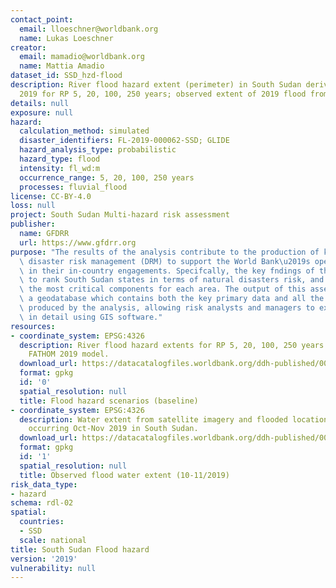 ```yaml
---
contact_point:
  email: lloeschner@worldbank.org
  name: Lukas Loeschner
creator:
  email: mamadio@worldbank.org
  name: Mattia Amadio
dataset_id: SSD_hzd-flood
description: River flood hazard extent (perimeter) in South Sudan derived from FATHOM
  2019 for RP 5, 20, 100, 250 years; observed extent of 2019 flood from remote sensing.
details: null
exposure: null
hazard:
  calculation_method: simulated
  disaster_identifiers: FL-2019-000062-SSD; GLIDE
  hazard_analysis_type: probabilistic
  hazard_type: flood
  intensity: fl_wd:m
  occurrence_range: 5, 20, 100, 250 years
  processes: fluvial_flood
license: CC-BY-4.0
loss: null
project: South Sudan Multi-hazard risk assessment
publisher:
  name: GFDRR
  url: https://www.gfdrr.org
purpose: "The results of the analysis contribute to the production of knowledge for\
  \ disaster risk management (DRM) to support the World Bank\u2019s operational teams\
  \ in their in-country engagements. Specifcally, the key fndings of this study allow\
  \ to rank South Sudan states in terms of natural disasters risk, and to identify\
  \ the most critical components for each area. The output of this assessment includes\
  \ a geodatabase which contains both the key primary data and all the resulting maps\
  \ produced by the analysis, allowing risk analysts and managers to explore them\
  \ in detail using GIS software."
resources:
- coordinate_system: EPSG:4326
  description: River flood hazard extents for RP 5, 20, 100, 250 years. Derived from
    FATHOM 2019 model.
  download_url: https://datacatalogfiles.worldbank.org/ddh-published/0042413/DR0053205/hzd-ssd-fl.zip
  format: gpkg
  id: '0'
  spatial_resolution: null
  title: Flood hazard scenarios (baseline)
- coordinate_system: EPSG:4326
  description: Water extent from satellite imagery and flooded locations from events
    occurring Oct-Nov 2019 in South Sudan.
  download_url: https://datacatalogfiles.worldbank.org/ddh-published/0042413/DR0053206/hzd-ssd-fl-2019.zip
  format: gpkg
  id: '1'
  spatial_resolution: null
  title: Observed flood water extent (10-11/2019)
risk_data_type:
- hazard
schema: rdl-02
spatial:
  countries:
  - SSD
  scale: national
title: South Sudan Flood hazard
version: '2019'
vulnerability: null
---
```

